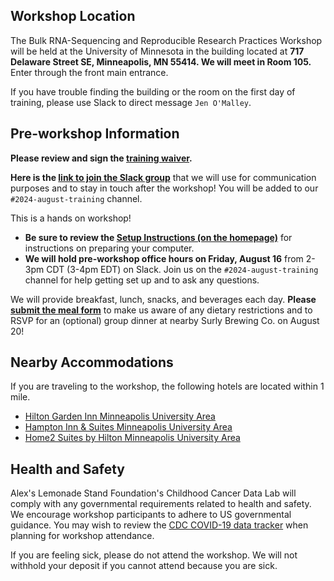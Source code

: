 
<!-- Please update this file to reflect logistics for the workshop being taught. -->


## Workshop Location

The Bulk RNA-Sequencing and Reproducible Research Practices Workshop will be held at the University of Minnesota in the building located at **717 Delaware Street SE, Minneapolis, MN 55414. 
We will meet in Room 105.**
Enter through the front main entrance.

If you have trouble finding the building or the room on the first day of training, please use Slack to direct message `Jen O'Malley`.

## Pre-workshop Information

**Please review and sign the [training waiver](https://app.hellosign.com/s/2o2yghCj).**

**Here is the [link to join the Slack group](http://ccdatalab.org/slack)** that we will use for communication purposes and to stay in touch after the workshop! 
You will be added to our `#2024-august-training` channel. 

This is a hands on workshop!

* **Be sure to review the [Setup Instructions (on the homepage)](https://alexslemonade.github.io/2024-august-training/#setup-instructions)** for instructions on preparing your computer. 
* **We will hold pre-workshop office hours on Friday, August 16** from 2-3pm CDT (3-4pm EDT) on Slack. 
Join us on the `#2024-august-training` channel for help getting set up and to ask any questions.

We will provide breakfast, lunch, snacks, and beverages each day. 
**Please [submit the meal form](https://docs.google.com/forms/d/e/1FAIpQLScSyz_zzW7O7CZn6zPtQPOwSmW-oASgzTTgz34v3YUcpmeEmQ/viewform)** to make us aware of any dietary restrictions and to RSVP for an (optional) group dinner at nearby Surly Brewing Co. on August 20! 


## Nearby Accommodations

If you are traveling to the workshop, the following hotels are located within 1 mile.

* [Hilton Garden Inn Minneapolis University Area](https://www.hilton.com/en/hotels/msputgi-hilton-garden-inn-minneapolis-university-area) 
* [Hampton Inn & Suites Minneapolis University Area](https://www.hilton.com/en/hotels/mspuahx-hampton-suites-minneapolis-university-area/)
* [Home2 Suites by Hilton Minneapolis University Area](https://www.hilton.com/en/hotels/msptcht-home2-suites-minneapolis-university-area/) 


## Health and Safety

Alex's Lemonade Stand Foundation's Childhood Cancer Data Lab will comply with any governmental requirements related to health and safety.
We encourage workshop participants to adhere to US governmental guidance.
You may wish to review the [CDC COVID-19 data tracker](https://covid.cdc.gov/covid-data-tracker/#datatracker-home) when planning for workshop attendance.

If you are feeling sick, please do not attend the workshop.
We will not withhold your deposit if you cannot attend because you are sick.
